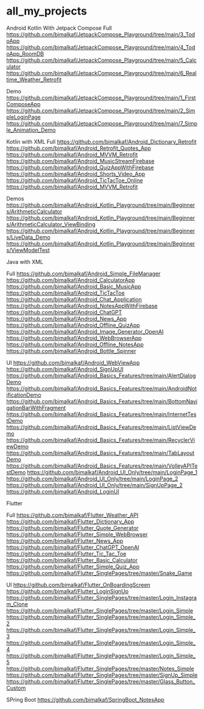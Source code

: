 # all_my_projects


Android 
Kotlin With Jetpack Compose
Full
https://github.com/bimalkaf/JetpackCompose_Playground/tree/main/3_TodoApp
https://github.com/bimalkaf/JetpackCompose_Playground/tree/main/4_TodoApp_RoomDB
https://github.com/bimalkaf/JetpackCompose_Playground/tree/main/5_Calculator
https://github.com/bimalkaf/JetpackCompose_Playground/tree/main/6_Realtime_Weather_Retrofit

Demo
https://github.com/bimalkaf/JetpackCompose_Playground/tree/main/1_FirstComposeApp
https://github.com/bimalkaf/JetpackCompose_Playground/tree/main/2_SimpleLoginPage
https://github.com/bimalkaf/JetpackCompose_Playground/tree/main/7_Simple_Animation_Demo

Kotlin with XML
Full
https://github.com/bimalkaf/Android_Dictionary_Retrofit
https://github.com/bimalkaf/Android_Retrofit_Quotes_App
https://github.com/bimalkaf/Android_MVVM_Retrofit
https://github.com/bimalkaf/Android_MusicStreamFirebase
https://github.com/bimalkaf/Android_QuizAppWithFirebase
https://github.com/bimalkaf/Android_Shorts_Video_App
https://github.com/bimalkaf/Android_TicTacToe_Online
https://github.com/bimalkaf/Android_MVVM_Retrofit



Demos
https://github.com/bimalkaf/Android_Kotlin_Playground/tree/main/Beginners/ArithmeticCalculator
https://github.com/bimalkaf/Android_Kotlin_Playground/tree/main/Beginners/ArithmeticCalculator_ViewBinding
https://github.com/bimalkaf/Android_Kotlin_Playground/tree/main/Beginners/LiveData_Demo
https://github.com/bimalkaf/Android_Kotlin_Playground/tree/main/Beginners/ViewModelTest



Java with XML

Full
https://github.com/bimalkaf/Android_Simple_FileManager
https://github.com/bimalkaf/Android_CalculatorApp
https://github.com/bimalkaf/Android_Basic_MusicApp
https://github.com/bimalkaf/Android_TicTacToe
https://github.com/bimalkaf/Android_Chat_Application
https://github.com/bimalkaf/Android_NotesAppWithFirebase
https://github.com/bimalkaf/Android_ChatGPT
https://github.com/bimalkaf/Android_News_App
https://github.com/bimalkaf/Android_Offline_QuizApp
https://github.com/bimalkaf/Android_Image_Generator_OpenAI
https://github.com/bimalkaf/Android_WebBrowserApp
https://github.com/bimalkaf/Android_Offline_NotesApp
https://github.com/bimalkaf/Android_Bottle_Spinner

UI
https://github.com/bimalkaf/Android_WebViewApp
https://github.com/bimalkaf/Android_SignUpUI
https://github.com/bimalkaf/Android_Basics_Features/tree/main/AlertDialogDemo
https://github.com/bimalkaf/Android_Basics_Features/tree/main/AndroidNotificationDemo
https://github.com/bimalkaf/Android_Basics_Features/tree/main/BottomNavigationBarWithFragment
https://github.com/bimalkaf/Android_Basics_Features/tree/main/InternetTestDemo
https://github.com/bimalkaf/Android_Basics_Features/tree/main/ListViewDemo
https://github.com/bimalkaf/Android_Basics_Features/tree/main/RecyclerViewDemo
https://github.com/bimalkaf/Android_Basics_Features/tree/main/TabLayoutDemo
https://github.com/bimalkaf/Android_Basics_Features/tree/main/VolleyAPITestDemo
https://github.com/bimalkaf/Android_UI_Only/tree/main/LoginPage_1
https://github.com/bimalkaf/Android_UI_Only/tree/main/LoginPage_2
https://github.com/bimalkaf/Android_UI_Only/tree/main/SignUpPage_2
https://github.com/bimalkaf/Android_LoginUI

Flutter

Full
https://github.com/bimalkaf/Flutter_Weather_API
https://github.com/bimalkaf/Flutter_Dictionary_App
https://github.com/bimalkaf/Flutter_Quote_Generator
https://github.com/bimalkaf/Flutter_Simple_WebBrowser
https://github.com/bimalkaf/Flutter_News_App
https://github.com/bimalkaf/Flutter_ChatGPT_OpenAI
https://github.com/bimalkaf/Flutter_Tic_Tac_Toe
https://github.com/bimalkaf/Flutter_Basic_Calculator
https://github.com/bimalkaf/Flutter_Simple_Quiz_App
https://github.com/bimalkaf/Flutter_SinglePages/tree/master/Snake_Game

UI
https://github.com/bimalkaf/Flutter_OnBoardingScreen
https://github.com/bimalkaf/Flutter_LoginSignUp
https://github.com/bimalkaf/Flutter_SinglePages/tree/master/Login_Instagram_Clone
https://github.com/bimalkaf/Flutter_SinglePages/tree/master/Login_Simple
https://github.com/bimalkaf/Flutter_SinglePages/tree/master/Login_Simple_2
https://github.com/bimalkaf/Flutter_SinglePages/tree/master/Login_Simple_3
https://github.com/bimalkaf/Flutter_SinglePages/tree/master/Login_Simple_4
https://github.com/bimalkaf/Flutter_SinglePages/tree/master/Login_Simple_5
https://github.com/bimalkaf/Flutter_SinglePages/tree/master/Notes_Simple
https://github.com/bimalkaf/Flutter_SinglePages/tree/master/SignUp_Simple
https://github.com/bimalkaf/Flutter_SinglePages/tree/master/Glass_Button_Custom


SPring Boot
https://github.com/bimalkaf/SpringBoot_NotesApp








